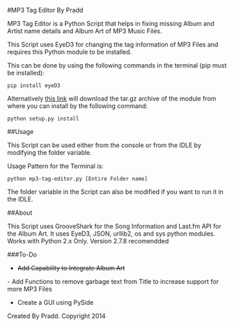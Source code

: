 #MP3 Tag Editor By Pradd

MP3 Tag Editor is a Python Script that helps in fixing missing Album and Artist name details and Album Art of MP3 Music Files.

This Script uses EyeD3 for changing the tag information of MP3 Files and requires this Python module to be installed. 

This can  be done by using the following commands in the terminal (pip must be installed):

```
pip install eyeD3
```

Alternatively [ this link](http://eyed3.nicfit.net//releases/eyeD3-0.7.5.tgz) will download the tar.gz archive of the module from where you can install by the following command:

```
python setup.py install
```

##Usage

This Script can be used either from the console or from the IDLE by modifying the folder variable.

Usage Pattern for the Terminal is:

```
python mp3-tag-editor.py [Entire Folder name]
```

The folder variable in the Script can also be modified if you want to run it in the IDLE.

##About

This Script uses GrooveShark for the Song Information and Last.fm API for the Album Art. It uses  EyeD3,  JSON, urllib2, os and sys python modules.
Works with Python 2.x Only. Version 2.7.8 recomendded

###To-Do

- <s> Add Capability to Integrate Album Art  
</s>
- Add Functions to remove garbage text from Title to increase support for more MP3 Files

- Create a GUI using PySide

Created By Pradd.
Copyright 2014